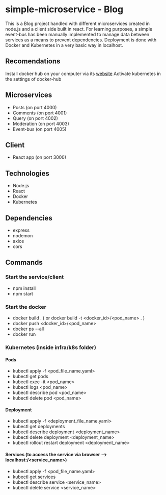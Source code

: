 # simple-microservice - Blog
This is a Blog project handled with different microservices created in node.js and a client side built in react.
For learning purposes, a simple event-bus has been manually implemented to manage data between services as a means to prevent dependencies.
Deployment is done with Docker and Kubernetes in a very basic way in localhost.

## Recomendations
Install docker hub on your computer via its [website](https://www.docker.com/)
Activate kubernetes in the settings of docker-hub

## Microservices
- Posts (on port 4000)
- Comments (on port 4001)
- Query (on port 4002)
- Moderation (on port 4003)
- Event-bus (on port 4005)

## Client
- React app (on port 3000)

## Technologies
- Node.js
- React
- Docker
- Kubernetes

## Dependencies
- express
- nodemon
- axios
- cors

## Commands

### Start the service/client
- npm install
- npm start

### Start the docker
- docker build . ( or docker build -t <docker_id>/<pod_name> . )
- docker push <docker_id>/<pod_name>
- docker ps --all
- docker run <image>

### Kubernetes (inside infra/k8s folder)
#### Pods
- kubectl apply -f <pod_file_name.yaml>
- kubectl get pods
- kubectl exec -it <pod_name> <command>
- kubectl logs <pod_name>
- kubectl describe pod <pod_name>
- kubectl delete pod <pod_name>
#### Deployment
- kubectl apply -f <deployment_file_name.yaml>
- kubectl get deployments
- kubectl describe deployment <deployment_name>
- kubectl delete deployment <deployment_name>
- kubectl rollout restart deployment <deployment_name>
#### Services (to access the service via browser --> localhost:<port>/<service_name>)
- kubectl apply -f <pod_file_name.yaml>
- kubectl get services
- kubectl describe service <service_name>
- kubectl delete service <service_name>
